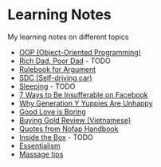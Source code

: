 # Learning Notes

My learning notes on different topics

- [OOP (Object-Oriented Programming)](notes/object-oriented-programming.md)
- [Rich Dad, Poor Dad](notes/rich-dad-poor-dad.md) - TODO
- [Rulebook for Argument](notes/rulebook-for-argument.md)
- [SDC (Self-driving car)](notes/self-driving-car.md)
- [Sleeping](notes/sleeping.md) - TODO
- [7 Ways to Be Insufferable on Facebook](notes/7-ways-to-be-insufferable-on-facebook.md)
- [Why Generation Y Yuppies Are Unhappy](https://waitbutwhy.com/2013/09/why-generation-y-yuppies-are-unhappy.html)
- [Good Love is Boring](https://triethocduongpho.net/2018/05/23/thdp-translation-tinh-yeu-xin-thi-te-nhat-tinh-yeu-rom-thi-that-thuong/)
- [Buying Gold Review (Vietnamese)](notes/buying-gold.md)
- [Quotes from Nofap Handbook](notes/nofap.md)
- [Inside the Box](notes/inside-the-box.md) - TODO
- [Essentialism](notes/essentialism.md)
- [Massage tips](notes/massage.md)

